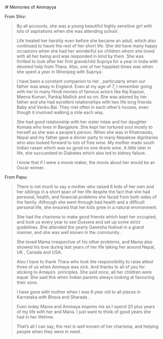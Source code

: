 i# Memories of Ammayya

From Shiv:

> By all accounts, she was a young beautiful highly sensitive girl with lots of aspirations when she was attending school.
>
> Life treated  her harshly even before she became an adult, which also continued to haunt the rest of her short life. She did have many happy occasions when she had her wonderful six children whom she loved with all her being and was responded in kind by them. 
>She was thrilled to look after her first grandchild  Supriya for a year in India with devoted help from Thara. Also, one of her happiest times was when she spent a year in Winnipeg with Supriya.
>
> I have been a constant companion to her , particularly when our father was away in England. Even at my age of 7, I remember going with her to many Hindi movies  of famous actors like Raj Kapoor, Meena Kumari, Pankaj Mallick and so on. She was adored by her father and she had excellent relationships with two life long friends Baby and Venku Bai. They met often in each other’s houses, even though it involved walking a mile each way. 
>
>She had good relationship with her sister inlaw  and her daughter Komala who lives in Bangalore. She kept her tortured soul mostly to herself as she was a people’s person. When she was in Khatmandu, Nepal and my father gave a dinner party to many Nepalese dignitaries who also looked forward to lots of free wine. My mother made south Indian rasam which was so good no one drank wine. A little later in life, she succumbed to Diabetes which also led to kidney failure. 
>
>I know that if I were a movie maker, the movie about her would be an Oscar winner.


From Papu:

> There is not much to say a mother who raised 6 kids of her own and her siblings in a short span of her life despite the fact that she had personal, health, and financial problems she faced from both sides of the family. Although she went through bad health and a difficult personal life, she ensured that her kids grew in a natural environment. 
>
>She had the charisma to make good friends which kept her occupied, and took us every year to see Dussera and set up some strict guidelines. She attended the yearly Ganesha festival in a grand manner, and she was well known in the community . 
>
>She loved Mama irrespective of his other problems, and Mama also showed his love during last years of her life taking her around Nepal, UK , Canada and USA.
>
>Also I have to thank Thara who took the responsibility to raise attest three of us when Ammaya was sick. 
>And thanks to all of you for sticking to Amaya’s  principles. She said once, all her children were equal. She said this when Indian parents always looking at favouring their sons.
>
>I have gone with mother when I was 8 year old to all places in Karnataka with Bhava and Sharada .
>
>Even today Mama and Ammaya inspires me as I spend 20 plus years of my life with her and Mana.
>I just want to think of good years she had in her lifetime.
>
>That’s all I can say, the rest is well known of her charisma, and helping people when they were in need.




